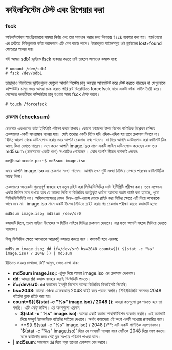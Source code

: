 # ফাইলসিস্টেম টেস্ট এবং রিপেয়ার করা #


### fsck
ফাইলসিস্টেমে স্বয়ংক্রিয়ভাবে সমস্যা নির্ণয় এবং তার সমাধান করার জন্য লিনাক্সে `fsck` ব্যবহার করা হয়। হার্ডওয়্যার এর ত্রুটিতে বিভিন্নরকম ডাটা করাপশনে এটি বেশ কাজে লাগে। উদ্ধারকৃত ফাইলসমূহ ওই ড্রাইভের lost+found ফোল্ডারে পাওয়া যায়।

যদি আমরা sdb1 ড্রাইভে fsck ব্যবহার করতে চাই তাহলে আমাদের কমান্ড হবে:

```
# umount /dev/sdb1
# fsck /dev/sdb1
```

তাছাড়াও সিস্টেমের ড্রাইভগুলো যেগুলো আপনি সিস্টেম চালু অবস্থায় আনমাউন্ট করে টেস্ট করতে পারছেন না সেগুলোকে কম্পিউটার চালুর সময় আমরা চেক করতে পারি রুট ডিরেক্টরিতে forcefsck নামে একটা ফাঁকা ফাইল তৈরী করে। সেক্ষেত্রে পরবর্তীবার কম্পিউটার চালু হওয়ার সময় fsck টেস্ট করবে।

```
# touch /forcefsck
```

### চেকসাম (checksum)

চেকসাম একধরনের ডাটা ইন্টিগ্রিটি পরীক্ষা করার উপায়। কোনো ফাইলের উপর বিশেষ গাণিতিক বিশ্লেষণ চালিয়ে চেকসামের একটি সংখ্যামান পাওয়া যায়। সেই তথ্যের একটি বিটও যদি এদিক-ওদিক হয় তবে চেকসাম মিলবে না। বিভিন্ন জায়গা থেকে ডাউনলোড করার সময় আপনি চেকসাম তথ্য পাবেন। যা দিয়ে আপনি ডাউনলোড করা ফাইলটি ঠিক আছে কিনা দেখতে পারেন। মনে করেন আপনি image.iso নামে একটি ফাইল ডাউনলোড করেছেন এবং তার md5sum (চেকসামের একটি ধরণ) সংখ্যাটিও পেয়েছেন। এবার আপনি নীচের কমান্ডটি দেবেন:

```
me@howtocode-pc:~$ md5sum image.iso
```

এবার আপনি image.iso এর চেকসাম সংখ্যা পাবেন। আপনি তখন দুটি সংখ্যা মিলিয়ে দেখতে পারবেন ফাইলটিঠিক আছে কিনা।

চেকসামের আরেকটা গুরুত্বপূর্ণ ব্যবহার হল নতুন রাইট করা সিডি/ডিভিডির ডাটা ইন্টিগ্রিটি পরীক্ষা করা। তবে এক্ষেত্রে একটা জিনিস মনে রাখতে হবে যে আমরা সিডি বা ডিভিডির ততটুকুই ধর্তব্যে আনবো যতটা রাইট করা হয়েছে, পুরো সিডি/ডিভিডিটা নয়। অধিকাংশক্ষেত্রে যেমন ডিস্ক-এ্যাট-ওয়ান্স মোডে রাইট করা সিডির ক্ষেত্রে এটি নিয়ে আপনাকে ভাবে হবে না। image.iso নামে একটি ইমেজ সিডিতে রাইট করার পর চেকসাম পরীক্ষা করতে কমান্ডটি হবে:

```
md5sum image.iso; md5sum /dev/sr0
```

কমান্ডটি দিলে, প্রথম লাইনে ইমেজের ও দ্বিতীয় লাইনে সিডির চেকসাম দেখাবে। যার ফলে আপনি সহজে মিলিয়ে দেখতে পারবেন।

কিন্তু ডিভিডির ক্ষেত্রে আপনাকে আরেকটু কসরত করতে হবে। কমান্ডটি হবে এরকম:

```
md5sum image.iso; dd if=/dev/sr0 bs=2048 count=$(( $(stat -c "%s" image.iso) / 2048 )) | md5sum
```

রীতিমত ভয়ঙ্কর দেখাচ্ছে কি? আসুন, ভেঙে দেখা যাক:

*  **md5sum image.iso;**: এটুকু দিয়ে আমরা image.iso এর চেকসাম দেখলাম।
*  **dd**: আমরা `dd` কমান্ড ব্যবহার করছি ডিভিডিটি পড়তে।
*  **if=/dev/sr0**: `dd` কমান্ডের ইনপুট হিসেবে আমরা ডিভিডির ডিভাইসটি দিয়েছি।
*  **bs=2048**: আমরা `dd`কে একেকবারে 2048 বাইট করে পড়তে বলছি। সিডি/ডিভিডি সবসময় 2048 বাইটের ব্লকে রাইট করা হয়।
*  **count=$(( $(stat -c "%s" image.iso) / 2048 ))**: আমরা কতগুলো ব্লক পড়তে হবে তা বলছি। এটি একটু জটিল। এর অংশগুলো এরকম:
   -  **$(stat -c "%s" image.iso)**: আমরা একটি কমান্ড সাবস্টিটিউশন ব্যবহার করছি। এই কমান্ডটি দিয়ে সম্পুর্ণ ইমেজটিকে বাইটের সাইজে দেখাবে। অর্থাৎ কমান্ডের এই অংশ একটি সংখ্যায় রূপান্তরিত হবে।
   -  **$(( $(stat -c "%s" image.iso) / 2048 ))**: এটি একটি গাণিতিক এক্সপ্যানসন। `$(stat -c "%s" image.iso)` দিয়ে যে সংখ্যাটি পাওয়া যাবে সেটিকে 2048 দিয়ে ভাগ করবে। ফলে কাউন্টের জন্য সেই ব্লক সংখ্যার পরিমাণ পাওয়া যাবে।
*  **\| md5sum**: সবশেষে `dd` দিয়ে পড়া তথ্যের চেকসাম বের করবে।